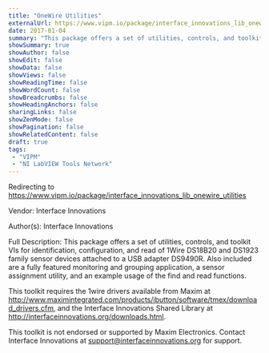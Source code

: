 ```yaml
---
title: "OneWire Utilities"
externalUrl: https://www.vipm.io/package/interface_innovations_lib_onewire_utilities
date: 2017-01-04
summary: "This package offers a set of utilities, controls, and toolkit VIs for identification, configuration, and read of 1Wire DS18B20 and DS1923 family sensor devices attached to a USB adapter DS9490R."
showSummary: true
showAuthor: false
showEdit: false
showData: false
showViews: false
showReadingTime: false
showWordCount: false
showBreadcrumbs: false
showHeadingAnchors: false
sharingLinks: false
showZenMode: false
showPagination: false
showRelatedContent: false
draft: true
tags:
 - "VIPM"
 - "NI LabVIEW Tools Network"
---
```


Redirecting to https://www.vipm.io/package/interface_innovations_lib_onewire_utilities

Vendor: Interface Innovations

Author(s): Interface Innovations
 
Full Description:
This package offers a set of utilities, controls, and toolkit VIs for identification, configuration, and read of 1Wire DS18B20 and DS1923 family sensor devices attached to a USB adapter DS9490R. Also included are a fully featured monitoring and grouping application, a sensor assignment utility, and an example usage of the find and read functions.

This toolkit requires the 1wire drivers available from Maxim at http://www.maximintegrated.com/products/ibutton/software/tmex/download_drivers.cfm, and the Interface Innovations Shared Library at http://interfaceinnovations.org/downloads.html.

This toolkit is not endorsed or supported by Maxim Electronics. Contact Interface Innovations at support@interfaceinnovations.org for support.